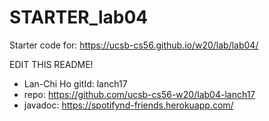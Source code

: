 # STARTER_lab04

Starter code for: <https://ucsb-cs56.github.io/w20/lab/lab04/>

EDIT THIS README!
* Lan-Chi Ho gitId: lanch17
* repo: https://github.com/ucsb-cs56-w20/lab04-lanch17
* javadoc: https://spotifynd-friends.herokuapp.com/

